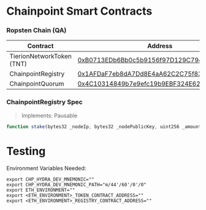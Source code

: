 # Chainpoint Smart Contracts

### Ropsten Chain (QA)

| Contract  | Address |
| ------------- | ------------- |
| TierionNetworkToken (TNT)  | [0xB0713EDb6Bb0c5b9156f97D129C7945362fBfE7D](https://ropsten.etherscan.io/address/0xB0713EDb6Bb0c5b9156f97D129C7945362fBfE7D) |
| ChainpointRegistry | [0x1AFDaF7eb8dA7Dd8E4aA62C2C75f835FD77cC270](https://ropsten.etherscan.io/address/0x1AFDaF7eb8dA7Dd8E4aA62C2C75f835FD77cC270) |
| ChainpointQuorum | [0x4C10314849b7e9efc19b9EBF324E6268d07F1D16](https://ropsten.etherscan.io/address/0x4C10314849b7e9efc19b9EBF324E6268d07F1D16) |

<!-- ### Kovan Chain (STAGING) -->

### ChainpointRegistry Spec

> Implements: Pausable

```js
function stake(bytes32 _nodeIp, bytes32 _nodePublicKey, uint256 _amount, uint256 _duration) public returns (bool);
```

# Testing

Environment Variables Needed:
```
export CHP_HYDRA_DEV_MNEMONIC=""
export CHP_HYDRA_DEV_MNEMONIC_PATH="m/44'/60'/0'/0"
export ETH_ENVIRONMENT=""
export <ETH_ENVIRONMENT>_TOKEN_CONTRACT_ADDRESS=""
export <ETH_ENVIRONMENT>_REGISTRY_CONTRACT_ADDRESS=""
```